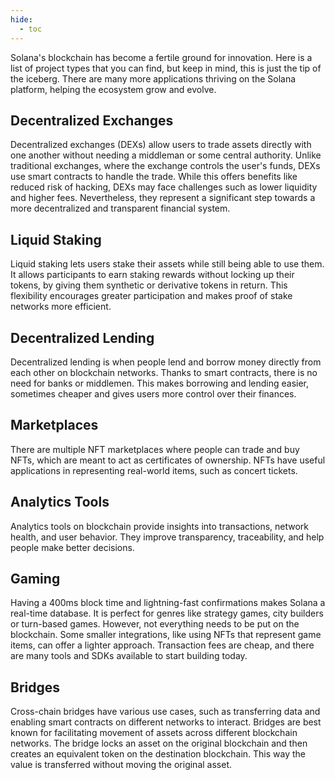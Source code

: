 ```yaml
---
hide:
  - toc
---
```


Solana's blockchain has become a fertile ground for innovation. Here is a list of project types that you can find, but keep in mind, this is just the tip of the iceberg. There are many more applications thriving on the Solana platform, helping the ecosystem grow and evolve.

<h2>Decentralized Exchanges</h2>

Decentralized exchanges (DEXs) allow users to trade assets directly with one another without needing a middleman or some central authority. Unlike traditional exchanges, where the exchange controls the user's funds, DEXs use smart contracts to handle the trade. While this offers benefits like reduced risk of hacking, DEXs may face challenges such as lower liquidity and higher fees. Nevertheless, they represent a significant step towards a more decentralized and transparent financial system.

<h2>Liquid Staking</h2>

Liquid staking lets users stake their assets while still being able to use them. It allows participants to earn staking rewards without locking up their tokens, by giving them synthetic or derivative tokens in return. This flexibility encourages greater participation and makes proof of stake networks more efficient.

<h2>Decentralized Lending</h2>

Decentralized lending is when people lend and borrow money directly from each other on blockchain networks. Thanks to smart contracts, there is no need for banks or middlemen. This makes borrowing and lending easier, sometimes cheaper and gives users more control over their finances.

<h2>Marketplaces</h2>

There are multiple NFT marketplaces where people can trade and buy NFTs, which are meant to act as certificates of ownership. NFTs have useful applications in representing real-world items, such as concert tickets.

<h2>Analytics Tools</h2>

Analytics tools on blockchain provide insights into transactions, network health, and user behavior. They improve transparency, traceability, and help people make better decisions.

<h2>Gaming</h2>

Having a 400ms block time and lightning-fast confirmations makes Solana a real-time database. It is perfect for genres like strategy games, city builders or turn-based games. However, not everything needs to be put on the blockchain. Some smaller integrations, like using NFTs that represent game items, can offer a lighter approach. Transaction fees are cheap, and there are many tools and SDKs available to start building today.

<h2>Bridges</h2>

Cross-chain bridges have various use cases, such as transferring data and enabling smart contracts on different networks to interact. Bridges are best known for facilitating movement of assets across different blockchain networks. The bridge locks an asset on the original blockchain and then creates an equivalent token on the destination blockchain. This way the value is transferred without moving the original asset.
